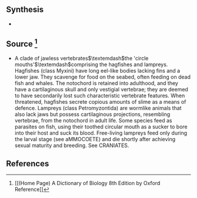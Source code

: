 ## Synthesis
- 
## Source [^1]
- A clade of jawless vertebrates$\textemdash$the 'circle mouths'$\textemdash$comprising the hagfishes and lampreys. Hagfishes (class Myxini) have long eel-like bodies lacking fins and a lower jaw. They scavenge for food on the seabed, often feeding on dead fish and whales. The notochord is retained into adulthood, and they have a cartilaginous skull and only vestigial vertebrae; they are deemed to have secondarily lost such characteristic vertebrate features. When threatened, hagfishes secrete copious amounts of slime as a means of defence. Lampreys (class Petromyzontida) are wormlike animals that also lack jaws but possess cartilaginous projections, resembling vertebrae, from the notochord in adult life. Some species feed as parasites on fish, using their toothed circular mouth as a sucker to bore into their host and suck its blood. Free-living lampreys feed only during the larval stage (see aMMOCOETE) and die shortly after achieving sexual maturity and breeding. See CRANIATES.
## References

[^1]: [[(Home Page) A Dictionary of Biology 8th Edition by Oxford Reference]]